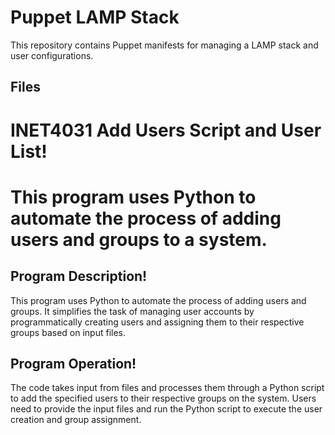 # Puppet LAMP Stack

This repository contains Puppet manifests for managing a LAMP stack and user configurations.

## Files

# INET4031 Add Users Script and User List!

# This program uses Python to automate the process of adding users and groups to a system.

## Program Description!
This program uses Python to automate the process of adding users and groups. It simplifies the task of managing user accounts by programmatically creating users and assigning them to their respective groups based on input files.

## Program Operation!
The code takes input from files and processes them through a Python script to add the specified users to their respective groups on the system. Users need to provide the input files and run the Python script to execute the user creation and group assignment.

